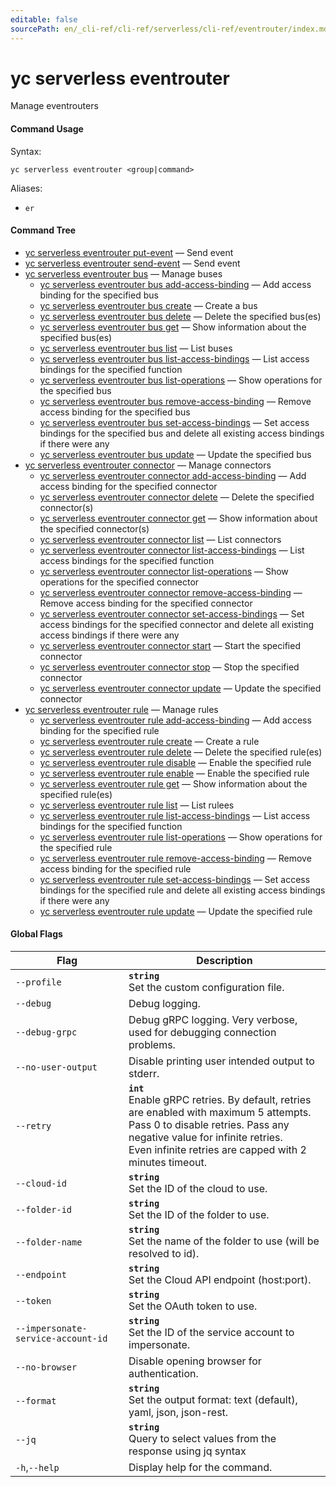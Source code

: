 ```yaml
---
editable: false
sourcePath: en/_cli-ref/cli-ref/serverless/cli-ref/eventrouter/index.md
---
```


# yc serverless eventrouter

Manage eventrouters

#### Command Usage

Syntax: 

`yc serverless eventrouter <group|command>`

Aliases: 

- `er`

#### Command Tree

- [yc serverless eventrouter put-event](put-event.md) — Send event
- [yc serverless eventrouter send-event](send-event.md) — Send event
- [yc serverless eventrouter bus](bus/index.md) — Manage buses
	- [yc serverless eventrouter bus add-access-binding](bus/add-access-binding.md) — Add access binding for the specified bus
	- [yc serverless eventrouter bus create](bus/create.md) — Create a bus
	- [yc serverless eventrouter bus delete](bus/delete.md) — Delete the specified bus(es)
	- [yc serverless eventrouter bus get](bus/get.md) — Show information about the specified bus(es)
	- [yc serverless eventrouter bus list](bus/list.md) — List buses
	- [yc serverless eventrouter bus list-access-bindings](bus/list-access-bindings.md) — List access bindings for the specified function
	- [yc serverless eventrouter bus list-operations](bus/list-operations.md) — Show operations for the specified bus
	- [yc serverless eventrouter bus remove-access-binding](bus/remove-access-binding.md) — Remove access binding for the specified bus
	- [yc serverless eventrouter bus set-access-bindings](bus/set-access-bindings.md) — Set access bindings for the specified bus and delete all existing access bindings if there were any
	- [yc serverless eventrouter bus update](bus/update.md) — Update the specified bus
- [yc serverless eventrouter connector](connector/index.md) — Manage connectors
	- [yc serverless eventrouter connector add-access-binding](connector/add-access-binding.md) — Add access binding for the specified connector
	- [yc serverless eventrouter connector delete](connector/delete.md) — Delete the specified connector(s)
	- [yc serverless eventrouter connector get](connector/get.md) — Show information about the specified connector(s)
	- [yc serverless eventrouter connector list](connector/list.md) — List connectors
	- [yc serverless eventrouter connector list-access-bindings](connector/list-access-bindings.md) — List access bindings for the specified function
	- [yc serverless eventrouter connector list-operations](connector/list-operations.md) — Show operations for the specified connector
	- [yc serverless eventrouter connector remove-access-binding](connector/remove-access-binding.md) — Remove access binding for the specified connector
	- [yc serverless eventrouter connector set-access-bindings](connector/set-access-bindings.md) — Set access bindings for the specified connector and delete all existing access bindings if there were any
	- [yc serverless eventrouter connector start](connector/start.md) — Start the specified connector
	- [yc serverless eventrouter connector stop](connector/stop.md) — Stop the specified connector
	- [yc serverless eventrouter connector update](connector/update.md) — Update the specified connector
- [yc serverless eventrouter rule](rule/index.md) — Manage rules
	- [yc serverless eventrouter rule add-access-binding](rule/add-access-binding.md) — Add access binding for the specified rule
	- [yc serverless eventrouter rule create](rule/create.md) — Create a rule
	- [yc serverless eventrouter rule delete](rule/delete.md) — Delete the specified rule(es)
	- [yc serverless eventrouter rule disable](rule/disable.md) — Enable the specified rule
	- [yc serverless eventrouter rule enable](rule/enable.md) — Enable the specified rule
	- [yc serverless eventrouter rule get](rule/get.md) — Show information about the specified rule(es)
	- [yc serverless eventrouter rule list](rule/list.md) — List rulees
	- [yc serverless eventrouter rule list-access-bindings](rule/list-access-bindings.md) — List access bindings for the specified function
	- [yc serverless eventrouter rule list-operations](rule/list-operations.md) — Show operations for the specified rule
	- [yc serverless eventrouter rule remove-access-binding](rule/remove-access-binding.md) — Remove access binding for the specified rule
	- [yc serverless eventrouter rule set-access-bindings](rule/set-access-bindings.md) — Set access bindings for the specified rule and delete all existing access bindings if there were any
	- [yc serverless eventrouter rule update](rule/update.md) — Update the specified rule

#### Global Flags

| Flag | Description |
|----|----|
|`--profile`|<b>`string`</b><br/>Set the custom configuration file.|
|`--debug`|Debug logging.|
|`--debug-grpc`|Debug gRPC logging. Very verbose, used for debugging connection problems.|
|`--no-user-output`|Disable printing user intended output to stderr.|
|`--retry`|<b>`int`</b><br/>Enable gRPC retries. By default, retries are enabled with maximum 5 attempts.<br/>Pass 0 to disable retries. Pass any negative value for infinite retries.<br/>Even infinite retries are capped with 2 minutes timeout.|
|`--cloud-id`|<b>`string`</b><br/>Set the ID of the cloud to use.|
|`--folder-id`|<b>`string`</b><br/>Set the ID of the folder to use.|
|`--folder-name`|<b>`string`</b><br/>Set the name of the folder to use (will be resolved to id).|
|`--endpoint`|<b>`string`</b><br/>Set the Cloud API endpoint (host:port).|
|`--token`|<b>`string`</b><br/>Set the OAuth token to use.|
|`--impersonate-service-account-id`|<b>`string`</b><br/>Set the ID of the service account to impersonate.|
|`--no-browser`|Disable opening browser for authentication.|
|`--format`|<b>`string`</b><br/>Set the output format: text (default), yaml, json, json-rest.|
|`--jq`|<b>`string`</b><br/>Query to select values from the response using jq syntax|
|`-h`,`--help`|Display help for the command.|
